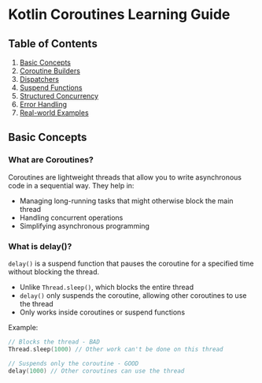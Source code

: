 # Kotlin Coroutines Learning Guide

## Table of Contents
1. [Basic Concepts](#basic-concepts)
2. [Coroutine Builders](#coroutine-builders)
3. [Dispatchers](#dispatchers)
4. [Suspend Functions](#suspend-functions)
5. [Structured Concurrency](#structured-concurrency)
6. [Error Handling](#error-handling)
7. [Real-world Examples](#real-world-examples)

## Basic Concepts

### What are Coroutines?
Coroutines are lightweight threads that allow you to write asynchronous code in a sequential way. They help in:
- Managing long-running tasks that might otherwise block the main thread
- Handling concurrent operations
- Simplifying asynchronous programming

### What is delay()?
`delay()` is a suspend function that pauses the coroutine for a specified time without blocking the thread. 
- Unlike `Thread.sleep()`, which blocks the entire thread
- `delay()` only suspends the coroutine, allowing other coroutines to use the thread
- Only works inside coroutines or suspend functions

Example:
```kotlin
// Blocks the thread - BAD
Thread.sleep(1000) // Other work can't be done on this thread

// Suspends only the coroutine - GOOD
delay(1000) // Other coroutines can use the thread
```